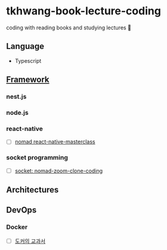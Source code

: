 # tkhwang-book-lecture-coding

coding with reading books and studying lectures 🚀

## Language

- Typescript

## [Framework](./framework/)

### nest.js

### node.js

### react-native

- [ ] [nomad react-native-masterclass](./framework/js-ts/react-native/react-native-masterclass/)

### socket programming

- [ ] [socket: nomad-zoom-clone-coding](./framework/js-ts/node.js/nomad-zoom-clone-coding/)

## Architectures

## DevOps

### Docker

- [ ] [도커의 교과서](./devops/book-learn-docker-in-a-month-of-lunches/)
